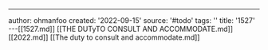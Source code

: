 ---
author: ohmanfoo
created: '2022-09-15'
source: '#todo'
tags: ''
title: '1527'
---[[1527.md]]
[[THE DUTyTO CONSULT AND ACCOMMODATE.md]]
[[2022.md]]
[[The duty to consult and accommodate.md]]
